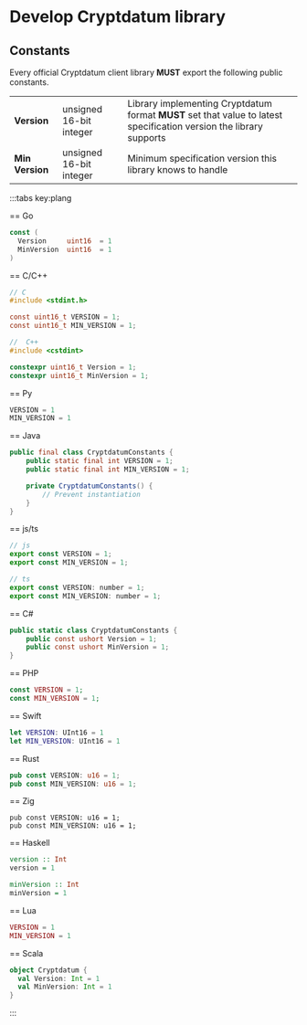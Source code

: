 # Develop Cryptdatum library

## Constants

Every official Cryptdatum client library **MUST** export the following public constants.

| | | |
| --- | --- | --- |
| **Version** | unsigned 16-bit integer | Library implementing Cryptdatum format **MUST** set that value to latest specification version the library supports |
| **Min Version** | unsigned 16-bit integer | Minimum specification version this library knows to handle |

:::tabs key:plang

== Go
```go
const (
  Version     uint16  = 1
  MinVersion  uint16  = 1
)
```

== C/C++
```c
// C
#include <stdint.h>

const uint16_t VERSION = 1;
const uint16_t MIN_VERSION = 1;

//  C++
#include <cstdint>

constexpr uint16_t Version = 1;
constexpr uint16_t MinVersion = 1;
```

== Py
```python
VERSION = 1
MIN_VERSION = 1
```

== Java
```java
public final class CryptdatumConstants {
    public static final int VERSION = 1;
    public static final int MIN_VERSION = 1;

    private CryptdatumConstants() {
        // Prevent instantiation
    }
}
```

== js/ts
```js
// js
export const VERSION = 1;
export const MIN_VERSION = 1;

// ts
export const VERSION: number = 1;
export const MIN_VERSION: number = 1;

```

== C#
```cs
public static class CryptdatumConstants {
    public const ushort Version = 1;
    public const ushort MinVersion = 1;
}
```

== PHP
```php
const VERSION = 1;
const MIN_VERSION = 1;
```

== Swift
```swift
let VERSION: UInt16 = 1
let MIN_VERSION: UInt16 = 1
```

== Rust
```rust
pub const VERSION: u16 = 1;
pub const MIN_VERSION: u16 = 1;
```

== Zig
```zig
pub const VERSION: u16 = 1;
pub const MIN_VERSION: u16 = 1;
```

== Haskell
```haskell
version :: Int
version = 1

minVersion :: Int
minVersion = 1
```

== Lua
```lua
VERSION = 1
MIN_VERSION = 1
```

== Scala
```scala
object Cryptdatum {
  val Version: Int = 1
  val MinVersion: Int = 1
}
```
:::











